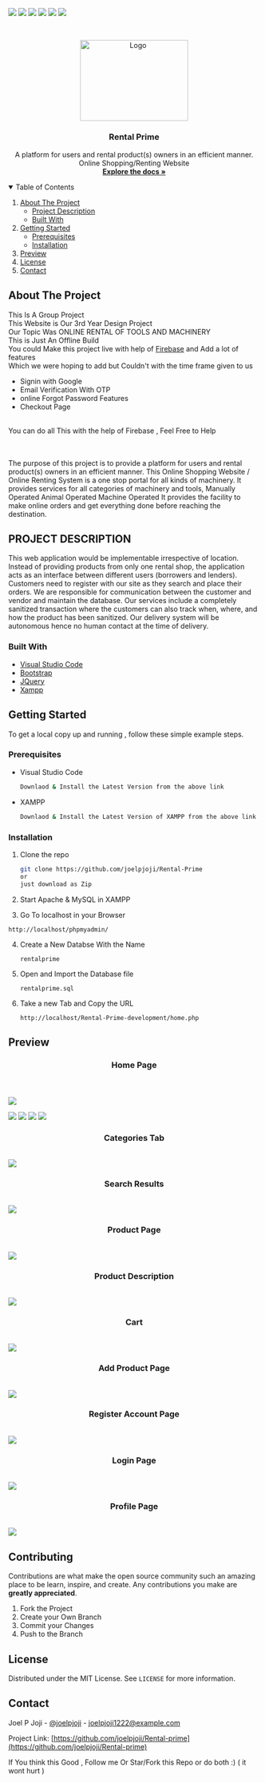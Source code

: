   <img src=https://img.shields.io/github/contributors-anon/joelpjoji/Rental-Prime>   <img src=https://img.shields.io/github/license/joelpjoji/Rental-Prime>   <img src=https://img.shields.io/github/v/release/joelpjoji/Rental-Prime?include_prereleases>   <img src=https://img.shields.io/github/last-commit/joelpjoji/Rental-Prime>   <img src=https://img.shields.io/github/languages/count/joelpjoji/Rental-Prime>   <img src=https://img.shields.io/github/downloads/joelpjoji/Rental-Prime/total> 
<!-- PROJECT LOGO -->
<br />
<p align="center">
  <a href="https://github.com/joelpjoji/Rental-Prime">
    <img src="https://github.com/joelpjoji/Rental-Prime/blob/main/images/short%20logo%20(for%20dark%20bg).png" alt="Logo" width="215.5" height="161.5">
  </a>

  <h3 align="center">Rental Prime</h3>

  <p align="center">
    A platform for users and rental product(s) owners in an efficient manner. <br /> Online Shopping/Renting Website 
    <br />
    <a href="https://github.com/joelpjoji/Rental-Prime"><strong>Explore the docs »</strong></a>
    <br />


<!-- TABLE OF CONTENTS -->
<details open="open">
  <summary>Table of Contents</summary>
  <ol>
    <li>
      <a href="#about-the-project">About The Project</a>
      <ul>
        <li><a href="#project-description">Project Description</a></li>
      </ul>
      <ul>
        <li><a href="#built-with">Built With</a></li>
      </ul>
    </li>
    <li>
      <a href="#getting-started">Getting Started</a>
      <ul>
        <li><a href="#prerequisites">Prerequisites</a></li>
        <li><a href="#installation">Installation</a></li>
      </ul>
    </li>
    <li><a href="#Preview">Preview</a></li>
    <li><a href="#license">License</a></li>
    <li><a href="#contact">Contact</a></li>
  </ol>
</details>



<!-- ABOUT THE PROJECT -->
## About The Project
This Is A Group Project <br />
This Website is Our 3rd Year Design Project <br />
Our Topic Was ONLINE RENTAL OF TOOLS AND MACHINERY <br />
This is Just An Offline Build <br />
You could Make this project live with help of [Firebase](https://console.firebase.google.com) and Add a lot of features <br />Which we were hoping to add but Couldn't with the time frame given to us <br />

* Signin with Google 
* Email Verification With OTP
* online Forgot Password Features
* Checkout Page
<br />
You can do all This with the help of Firebase , Feel Free to Help
<br /><br /><br />


The purpose of this project is to provide a platform for users and rental product(s) owners in an efficient manner.
This Online Shopping Website / Online Renting System is a one stop portal for all kinds of machinery. It provides services for all categories of machinery and tools, 
Manually Operated
Animal Operated
Machine Operated
It provides the facility to make online orders and get everything done before reaching the destination.

## PROJECT DESCRIPTION

This web application would be implementable irrespective of location. Instead of providing products from only one rental shop, the application acts as an interface between different users (borrowers and lenders).
Customers need to register with our site as they search and place their orders. We are responsible for communication between the customer and vendor and maintain the database. Our services include a completely sanitized transaction where the customers can also track when, where, and how the product has been sanitized. Our delivery system will be autonomous hence no human contact at the time of delivery.


### Built With
* [Visual Studio Code](https://code.visualstudio.com)
* [Bootstrap](https://getbootstrap.com)
* [JQuery](https://jquery.com)
* [Xampp](https://www.apachefriends.org/index.html)


<!-- GETTING STARTED -->
## Getting Started

To get a local copy up and running , follow these simple example steps.

### Prerequisites


* Visual Studio Code
  ```sh
  Downlaod & Install the Latest Version from the above link
  ```
* XAMPP
  ```sh
  Downlaod & Install the Latest Version of XAMPP from the above link
  ```

### Installation

1. Clone the repo
   ```sh
   git clone https://github.com/joelpjoji/Rental-Prime
   or
   just download as Zip
   ```
2. Start Apache & MySQL in XAMPP

3. Go To localhost in your Browser
  ```
  http://localhost/phpmyadmin/
  ```
4. Create a New Databse With the Name 
    ```
    rentalprime 
    ```
5. Open and Import the Database file
    ```
    rentalprime.sql
    ```
6. Take a new Tab and Copy the URL
    ```
    http://localhost/Rental-Prime-development/home.php
    ```

<!-- Screenshots -->
## Preview
<h3 align="center">Home Page</h3>
<h3 align="center"></h3>
<br />
<align="center"> 
  
![](https://github.com/joelpjoji/Rental-Prime/blob/main/Screenshots/recording.gif)

<img src="https://github.com/joelpjoji/Rental-Prime/blob/main/Screenshots/home1.png">

<img src="https://github.com/joelpjoji/Rental-Prime/blob/main/Screenshots/home2.png">

<img src="https://github.com/joelpjoji/Rental-Prime/blob/main/Screenshots/home3.png">

<img src="https://github.com/joelpjoji/Rental-Prime/blob/main/Screenshots/home4.png">

<br />
<p align="center">
  <h3 align="center">Categories Tab</h3>
  <br />
<img src="https://github.com/joelpjoji/Rental-Prime/blob/main/Screenshots/categories.png">

<br />
<p align="center">
<h3 align="center">Search Results</h3>
 <br /> 
<img src="https://github.com/joelpjoji/Rental-Prime/blob/main/Screenshots/search.png">

<br />
<p align="center">
<h3 align="center"> Product Page</h3>
  <br />
<img src="https://github.com/joelpjoji/Rental-Prime/blob/main/Screenshots/product.png">

<br />
<p align="center">
<h3 align="center">Product Description</h3> 
  <br />
<img src="https://github.com/joelpjoji/Rental-Prime/blob/main/Screenshots/productDis.png">

<br />
<p align="center">
<h3 align="center">Cart </h3> 
  <br />
<img src="https://github.com/joelpjoji/Rental-Prime/blob/main/Screenshots/cart.png">

<br />
<p align="center">
<h3 align="center">Add Product Page </h3> 
 <br /> 
<img src="https://github.com/joelpjoji/Rental-Prime/blob/main/Screenshots/Addproduct.png">

<br />
<p align="center">
<h3 align="center">Register Account Page</h3> 
<br />  
<img src="https://github.com/joelpjoji/Rental-Prime/blob/main/Screenshots/register.png">

<br />
<p align="center">
<h3 align="center"> Login Page</h3>
  <br />
<img src="https://github.com/joelpjoji/Rental-Prime/blob/main/Screenshots/login.png">

<br />
<p align="center">
<h3 align="center">Profile Page</h3> 
 <br /> 
<img src="https://github.com/joelpjoji/Rental-Prime/blob/main/Screenshots/profile.png">

<!-- CONTRIBUTING -->
## Contributing

Contributions are what make the open source community such an amazing place to be learn, inspire, and create. Any contributions you make are **greatly appreciated**.

1. Fork the Project
2. Create your Own Branch 
3. Commit your Changes 
4. Push to the Branch 




<!-- LICENSE -->
## License

Distributed under the MIT License. See `LICENSE` for more information.



<!-- CONTACT -->
## Contact

Joel P Joji - [@joelpjoji](https://twitter.com/joelpjoji) - joelpjoji1222@example.com

Project Link: [https://github.com/joelpjoji/Rental-prime](https://github.com/joelpjoji/Rental-prime)

If You think this Good , Follow me Or Star/Fork this Repo or do both :) ( it wont hurt )
